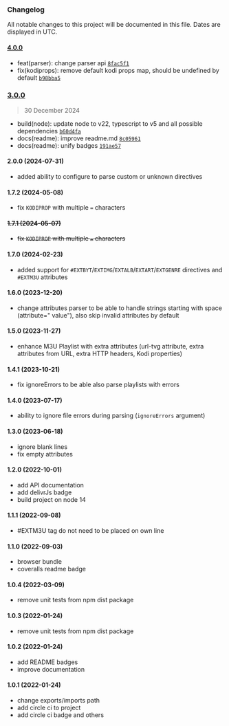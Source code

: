 ### Changelog

All notable changes to this project will be documented in this file. Dates are displayed in UTC.

#### [4.0.0](https://github.com/Raiper34/m3u-parser-generator/compare/3.0.0...4.0.0)

- feat(parser): change parser api [`8fac5f1`](https://github.com/Raiper34/m3u-parser-generator/commit/8fac5f16dc64fabe838a4c4b733b05720b922d91)
- fix(kodiprops): remove default kodi props map, should be undefined by default [`b98bba5`](https://github.com/Raiper34/m3u-parser-generator/commit/b98bba5b81c56f7c84010888f373561770ff71a5)

### [3.0.0](https://github.com/Raiper34/m3u-parser-generator/compare/2.0.0...3.0.0)

> 30 December 2024

- build(node): update node to v22, typescript to v5 and all possible dependencies [`b60d4fa`](https://github.com/Raiper34/m3u-parser-generator/commit/b60d4fa4096ceb80d8dd0fb2ea4ebd10aece0859)
- docs(readme): improve readme.md [`8c05961`](https://github.com/Raiper34/m3u-parser-generator/commit/8c05961e5e74648d1fd088bd1910841a22dc0324)
- docs(readme): unify badges [`191ae57`](https://github.com/Raiper34/m3u-parser-generator/commit/191ae571061359ebdb4163f2f365d1877208fd48)

<!-- auto-changelog-above -->

#### 2.0.0 (2024-07-31)
* added ability to configure to parse custom or unknown directives

#### 1.7.2 (2024-05-08)
* fix `KODIPROP` with multiple `=` characters

#### ~~1.7.1 (2024-05-07)~~
* ~~fix `KODIPROP` with multiple `=` characters~~

#### 1.7.0 (2024-02-23)
* added support for `#EXTBYT`/`EXTIMG`/`EXTALB`/`EXTART`/`EXTGENRE` directives and `#EXTM3U` attributes

#### 1.6.0 (2023-12-20)
* change attributes parser to be able to handle strings starting with space (attribute=" value"), also skip invalid attributes by default 

#### 1.5.0 (2023-11-27)
* enhance M3U Playlist with extra attributes (url-tvg attribute, extra attributes from URL, extra HTTP headers, Kodi properties)

#### 1.4.1 (2023-10-21)
* fix ignoreErrors to be able also parse playlists with errors

#### 1.4.0 (2023-07-17)
* ability to ignore file errors during parsing (`ignoreErrors` argument)

#### 1.3.0 (2023-06-18)
* ignore blank lines
* fix empty attributes

#### 1.2.0 (2022-10-01)

* add API documentation
* add delivrJs badge
* build project on node 14

#### 1.1.1 (2022-09-08)

* \#EXTM3U tag do not need to be placed on own line

#### 1.1.0 (2022-09-03)

* browser bundle
* coveralls readme badge

#### 1.0.4 (2022-03-09)

* remove unit tests from npm dist package

#### 1.0.3 (2022-01-24)

* remove unit tests from npm dist package

#### 1.0.2 (2022-01-24)

* add README badges
* improve documentation

#### 1.0.1 (2022-01-24)

* change exports/imports path
* add circle ci to project
* add circle ci badge and others


